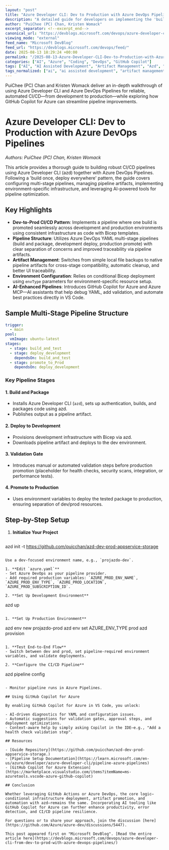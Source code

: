 ```yaml
---
layout: "post"
title: "Azure Developer CLI: Dev to Production with Azure DevOps Pipelines"
description: "A detailed guide for developers on implementing the 'build once, deploy everywhere' CI/CD pattern using Azure Developer CLI (azd) and Azure DevOps YAML pipelines. The article walks through multi-stage pipeline setup, artifact management, environment-specific deployments, and the use of GitHub Copilot for Azure to enhance and optimize the pipeline process."
author: "PuiChee (PC) Chan, Kristen Womack"
excerpt_separator: <!--excerpt_end-->
canonical_url: "https://devblogs.microsoft.com/devops/azure-developer-cli-from-dev-to-prod-with-azure-devops-pipelines/"
viewing_mode: "external"
feed_name: "Microsoft DevBlog"
feed_url: "https://devblogs.microsoft.com/devops/feed/"
date: 2025-08-13 18:29:24 +00:00
permalink: "/2025-08-13-Azure-Developer-CLI-Dev-to-Production-with-Azure-DevOps-Pipelines.html"
categories: ["AI", "Azure", "Coding", "DevOps", "GitHub Copilot"]
tags: ["AI", "AI Assisted Development", "Artifact Management", "Azd", "Azure", "Azure & Cloud", "Azure Developer CLI", "Azure Developer CLI (azd)", "Azure DevOps", "Azure DevOps Pipelines", "Azure Subscription", "Bicep", "CI/CD", "Cloud Deployment", "Coding", "DevOps", "Environment Variables", "GitHub Copilot", "GitHub Copilot For Azure", "IaC", "Multi Stage Pipeline", "News", "Pipeline Automation", "Pipeline Validation", "Visual Studio Code", "YAML"]
tags_normalized: ["ai", "ai assisted development", "artifact management", "azd", "azure", "azure cloud", "azure developer cli", "azure developer cli azd", "azure devops", "azure devops pipelines", "azure subscription", "bicep", "ci slash cd", "cloud deployment", "coding", "devops", "environment variables", "github copilot", "github copilot for azure", "iac", "multi stage pipeline", "news", "pipeline automation", "pipeline validation", "visual studio code", "yaml"]
---
```


PuiChee (PC) Chan and Kristen Womack deliver an in-depth walkthrough of using Azure Developer CLI and Azure DevOps Pipelines for reliable, automated CI/CD—from development to production—while exploring how GitHub Copilot for Azure can streamline pipeline improvements.<!--excerpt_end-->

# Azure Developer CLI: Dev to Production with Azure DevOps Pipelines

*Authors: PuiChee (PC) Chan, Kristen Womack*

This article provides a thorough guide to building robust CI/CD pipelines using Azure Developer CLI (azd) together with Azure DevOps Pipelines. Following a 'build once, deploy everywhere' pattern, the guide covers configuring multi-stage pipelines, managing pipeline artifacts, implementing environment-specific infrastructure, and leveraging AI-powered tools for pipeline optimization.

## Key Highlights

- **Dev-to-Prod CI/CD Pattern**: Implements a pipeline where one build is promoted seamlessly across development and production environments using consistent infrastructure as code with Bicep templates.
- **Pipeline Structure**: Utilizes Azure DevOps YAML multi-stage pipelines (build and package, development deploy, production promote) with clear separation of concerns and improved traceability via pipeline artifacts.
- **Artifact Management**: Switches from simple local file backups to native pipeline artifacts for cross-stage compatibility, automatic cleanup, and better UI traceability.
- **Environment Configuration**: Relies on conditional Bicep deployment using `envType` parameters for environment-specific resource setup.
- **AI-Enhanced Pipelines**: Introduces GitHub Copilot for Azure and Azure MCP—AI assistants that help debug YAML, add validation, and automate best practices directly in VS Code.

## Sample Multi-Stage Pipeline Structure

```yaml
trigger:
  - main
pool:
  vmImage: ubuntu-latest
stages:
  - stage: build_and_test
  - stage: deploy_development
    dependsOn: build_and_test
  - stage: promote_to_Prod
    dependsOn: deploy_development
```

### Key Pipeline Stages

#### 1. Build and Package

- Installs Azure Developer CLI (`azd`), sets up authentication, builds, and packages code using azd.
- Publishes output as a pipeline artifact.

#### 2. Deploy to Development

- Provisions development infrastructure with Bicep via azd.
- Downloads pipeline artifact and deploys to the dev environment.

#### 3. Validation Gate

- Introduces manual or automated validation steps before production promotion (placeholder for health checks, security scans, integration, or performance tests).

#### 4. Promote to Production

- Uses environment variables to deploy the tested package to production, ensuring separation of dev/prod resources.

## Step-by-Step Setup

1. **Initialize Your Project**

   ```
azd init -t https://github.com/puicchan/azd-dev-prod-appservice-storage
   ```

   Use a dev-focused environment name, e.g., `projazdo-dev`.

1. **Edit `azure.yaml`**
   - Set Azure DevOps as your pipeline provider.
   - Add required production variables: `AZURE_PROD_ENV_NAME`, `AZURE_PROD_ENV_TYPE`, `AZURE_PROD_LOCATION`, `AZURE_PROD_SUBSCRIPTION_ID`.

2. **Set Up Development Environment**

   ```
azd up
   ```

1. **Set Up Production Environment**

   ```
azd env new projazdo-prod
azd env set AZURE_ENV_TYPE prod
azd provision
   ```

1. **Test End-to-End Flow**
   - Switch between dev and prod, set pipeline-required environment variables, and validate deployments.

2. **Configure the CI/CD Pipeline**

   ```
azd pipeline config
   ```

   - Monitor pipeline runs in Azure Pipelines.

## Using GitHub Copilot for Azure

By enabling GitHub Copilot for Azure in VS Code, you unlock:

- AI-driven diagnostics for YAML and configuration issues.
- Automatic suggestions for validation gates, approval steps, and deployment optimizations.
- Context-aware help by simply asking Copilot in the IDE—e.g., "Add a health check validation step".

## Resources

- [Guide Repository](https://github.com/puicchan/azd-dev-prod-appservice-storage.)
- [Pipeline Setup Documentation](https://learn.microsoft.com/en-us/azure/developer/azure-developer-cli/pipeline-azure-pipelines)
- [GitHub Copilot for Azure Extension](https://marketplace.visualstudio.com/items?itemName=ms-azuretools.vscode-azure-github-copilot)

## Conclusion

Whether leveraging GitHub Actions or Azure DevOps, the core logic—conditional infrastructure deployment, artifact promotion, and automation with azd—remains the same. Incorporating AI tooling like GitHub Copilot for Azure can further enhance productivity, error detection, and CI/CD pipeline resilience.

For questions or to share your approach, join the discussion [here](https://github.com/Azure/azure-dev/discussions/5447).

This post appeared first on "Microsoft DevBlog". [Read the entire article here](https://devblogs.microsoft.com/devops/azure-developer-cli-from-dev-to-prod-with-azure-devops-pipelines/)
